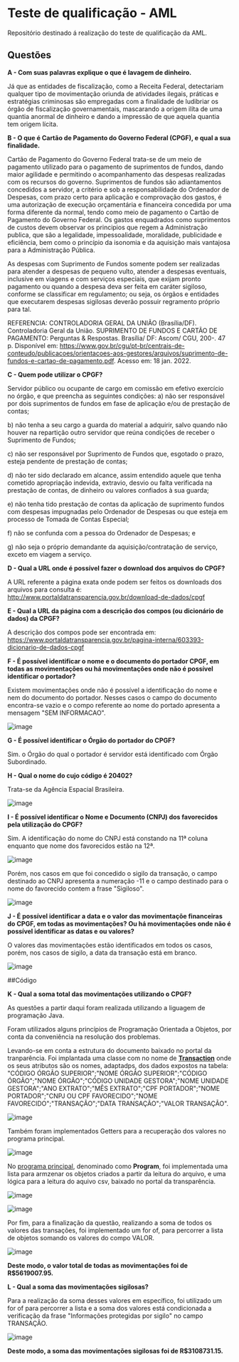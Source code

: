 # Teste de qualificação - AML

Repositório destinado á realização do teste de qualificação da AML.

## Questões

**A - Com suas palavras explique o que é lavagem de dinheiro.**

Já que as entidades de fiscalização, como a Receita Federal, detectariam qualquer tipo de movimentação oriunda de atividades ilegais, práticas e estratégias criminosas são empregadas com a finalidade de ludibriar os órgão de fiscalização governamentais, mascarando a origem ilíta de uma quantia anormal de dinheiro e dando a impressão de que aquela quantia tem origem lícita. 

**B - O que é Cartão de Pagamento do Governo Federal (CPGF), e qual a sua finalidade.**

Cartão de Pagamento do Governo Federal trata-se de um meio de pagamento utilizado para o pagamento de suprimentos de fundos, dando maior agilidade e permitindo o acompanhamento das despesas realizadas com os recursos do governo. 
Suprimentos de fundos são adiantamentos concedidos a servidor, a critério e sob a responsabilidade do Ordenador de Despesas, com prazo certo para aplicação e comprovação dos gastos, é uma autorização de execução orçamentária e financeira concedida por uma forma diferente da normal, tendo como meio de pagamento o Cartão de Pagamento do Governo Federal.
Os gastos enquadrados como suprimentos de custos devem observar os principios que regem a Administração publica, que são a legalidade, impessoalidade, moralidade, publicidade e eficiência, bem como o princípio da isonomia e da aquisição mais vantajosa para a Administração Pública.

As despesas com Suprimento de Fundos somente podem ser realizadas para atender a despesas de pequeno vulto,  atender a despesas eventuais, inclusive em viagens e com serviços especiais, que exijam pronto pagamento ou quando a despesa deva ser feita em caráter sigiloso, conforme se classificar em regulamento; ou seja, os órgãos e entidades que executarem despesas sigilosas deverão possuir regramento próprio para tal.

REFERENCIA: CONTROLADORIA GERAL DA UNIÃO (Brasília/DF). Controladoria Geral da União. SUPRIMENTO DE FUNDOS E CARTÃO DE PAGAMENTO: Perguntas & Respostas. Brasília/ DF: Ascom/ CGU, 200-. 47 p. Disponível em: https://www.gov.br/cgu/pt-br/centrais-de-conteudo/publicacoes/orientacoes-aos-gestores/arquivos/suprimento-de-fundos-e-cartao-de-pagamento.pdf. Acesso em: 18 jan. 2022.

**C - Quem pode utilizar o CPGF?**

Servidor público ou ocupante de cargo em comissão em efetivo exercício no órgão, e que preencha as seguintes condições:
a) não ser responsável por dois suprimentos de fundos em fase de aplicação e/ou de prestação de contas;

b) não tenha a seu cargo a guarda do material a adquirir, salvo quando não houver na repartição outro servidor que reúna condições de receber o Suprimento de Fundos;

c) não ser responsável por Suprimento de Fundos que, esgotado o prazo, esteja pendente de prestação de contas;

d) não ter sido declarado em alcance, assim entendido aquele que tenha cometido apropriação indevida, extravio, desvio ou falta verificada na prestação de contas, de dinheiro ou valores confiados à sua guarda;

e) não tenha tido prestação de contas da aplicação de suprimento fundos com despesas impugnadas pelo Ordenador de Despesas ou que esteja em processo de Tomada de Contas Especial;

f) não se confunda com a pessoa do Ordenador de Despesas; e

g) não seja o próprio demandante da aquisição/contratação de serviço, exceto em viagem a serviço.

**D - Qual a URL onde é possível fazer o download dos arquivos do CPGF?**

A URL referente a página exata onde podem ser feitos os downloads dos arquivos para consulta é: http://www.portaldatransparencia.gov.br/download-de-dados/cpgf

**E - Qual a URL da página com a descrição dos compos (ou dicionário de dados) da CPGF?**

A descrição dos compos pode ser encontrada em: https://www.portaldatransparencia.gov.br/pagina-interna/603393-dicionario-de-dados-cpgf

**F - É possível identificar o nome e o documento do portador CPGF, em todas as movimentações ou há movimentações onde não é possível identificar o portador?**

Existem movimentações onde não é possível a identificação do nome e nem do documento do portador. Nesses casos o campo do documento encontra-se vazio e o compo referente ao nome do portado apresenta a mensagem "SEM INFORMACAO".

![image](https://user-images.githubusercontent.com/93266575/150012927-85672825-06ea-4237-b792-f1ffb78f42c0.png)

**G - É possível identificar o Órgão do portador do CPGF?**

Sim. o Órgão do qual o portador é servidor está identificado com Órgão Subordinado.

**H - Qual o nome do cujo código é 20402?**

Trata-se da Agência Espacial Brasileira.

![image](https://user-images.githubusercontent.com/93266575/150012253-6b7ebda8-1e9e-42d8-82f6-33f1d0e38193.png)


**I - É possível identificar o Nome e Documento (CNPJ) dos favorecidos pela utilização do CPGF?**

Sim. A identificação do nome do CNPJ está constando na 11ª coluna enquanto que nome dos favorecidos estão na 12ª.

![image](https://user-images.githubusercontent.com/93266575/150013493-21fbf2f7-9cbf-4f5d-ad64-470094f31b84.png)

Porém, nos casos em que foi concedido o sigilo da transação, o campo destinado ao CNPJ apresenta a numeração -11 e o campo destinado para o nome do favorecido contem a frase "Sigiloso".

![image](https://user-images.githubusercontent.com/93266575/150015151-961280bb-49af-4661-9d30-3e2c1fa688d0.png)

**J - É possível identificar a data e o valor das movimentaçõe financeiras do CPGF, em todas as movimentações? Ou há movimentações onde não é possível identificar as datas e ou valores?**

O valores das movimentações estão identificados em todos os casos, porém, nos casos de sigilo, a data da transação está em branco.

![image](https://user-images.githubusercontent.com/93266575/150016957-ff203464-a192-427d-8427-ca396442056a.png)

##Código

**K - Qual a soma total das movimentações utilizando o CPGF?**

As questões a partir daqui foram realizada utilizando a liguagem de programação Java.

Foram utilizados alguns princípios de Programação Orientada a Objetos, por conta da conveniência na resolução dos problemas.

Levando-se em conta a estrutura do documento baixado no portal da tranparência. Foi implantada uma classe com no nome de [**Transaction**](src/entities/Transaction.java) onde os seus atributos são os nomes, adaptadps, dos dados expostos na tabela: "CÓDIGO ÓRGÃO SUPERIOR";"NOME ÓRGÃO SUPERIOR";"CÓDIGO ÓRGÃO";"NOME ÓRGÃO";"CÓDIGO UNIDADE GESTORA";"NOME UNIDADE GESTORA";"ANO EXTRATO";"MÊS EXTRATO";"CPF PORTADOR";"NOME PORTADOR";"CNPJ OU CPF FAVORECIDO";"NOME FAVORECIDO";"TRANSAÇÃO";"DATA TRANSAÇÃO";"VALOR TRANSAÇÃO".

![image](https://user-images.githubusercontent.com/93266575/150056733-e045eaf3-6795-45f6-89ff-d02e33a7e3b3.png)

Também foram implementados Getters para a recuperação dos valores no programa principal.

![image](https://user-images.githubusercontent.com/93266575/150056972-9e9150b9-9d3e-46ce-b20b-78ff220c2d08.png)

No [programa principal](src/application/Program.java), denominado como **Program**, foi implementada uma lista para armzenar os objetos criados a partir da leitura do arquivo, e uma lógica para a leitura do aquivo csv, baixado no portal da transparência.

![image](https://user-images.githubusercontent.com/93266575/150057533-1820692b-1c9a-4484-a384-7015c8fc63ac.png)

![image](https://user-images.githubusercontent.com/93266575/150057819-135a75ee-84d4-4fb5-b98f-179046b68204.png)

Por fim, para a finalização da questão, realizando a soma de todos os valores das transações, foi implementado um for of, para percorrer a lista de objetos somando os valores do compo VALOR.

![image](https://user-images.githubusercontent.com/93266575/150058063-b1b3a8ee-20e4-413a-a66f-d754edfaffb8.png)

**Deste modo, o valor total de todas as movimentações foi de R$5619007.95.**

**L - Qual a soma das movimentações sigilosas?**

Para a realização da soma desses valores em específico, foi utilizado um for of para percorrer a lista e a soma dos valores está condicionada a verificação da frase "Informações protegidas por sigilo" no campo TRANSAÇÂO.

![image](https://user-images.githubusercontent.com/93266575/150059126-1598d6a1-ea94-42da-bafc-98c86f12f498.png)

**Deste modo, a soma das movimentações sigilosas foi de R$3108731.15.**






